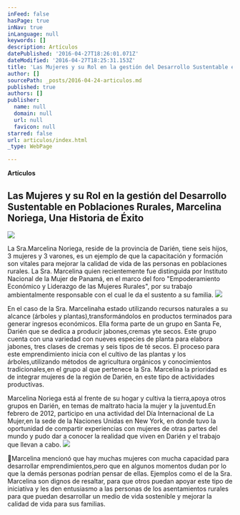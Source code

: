 ```yaml
---
inFeed: false
hasPage: true
inNav: true
inLanguage: null
keywords: []
description: Artículos
datePublished: '2016-04-27T18:26:01.071Z'
dateModified: '2016-04-27T18:25:31.153Z'
title: 'Las Mujeres y su Rol en la gestión del Desarrollo Sustentable en Poblaciones Rurales, Marcelina Noriega, Una Historia de Éxito'
author: []
sourcePath: _posts/2016-04-24-articulos.md
published: true
authors: []
publisher:
  name: null
  domain: null
  url: null
  favicon: null
starred: false
url: articulos/index.html
_type: WebPage

---
```

**Artículos**

## Las Mujeres y su Rol en la gestión del Desarrollo Sustentable en Poblaciones Rurales, Marcelina Noriega, Una Historia de Éxito
![](https://the-grid-user-content.s3-us-west-2.amazonaws.com/d734c64b-bc76-4c42-a2f9-945722fb23f4.jpg)

La Sra.Marcelina Noriega, reside de la provincia de Darién, tiene seis hijos, 3 mujeres y 3 varones, es un ejemplo de que la capacitación y formación son vitales para mejorar la calidad de vida de las personas en poblaciones rurales. La Sra. Marcelina quien recientemente fue distinguida por Instituto Nacional de la Mujer de Panamá, en el marco del foro "Empoderamiento Económico y Liderazgo de las Mujeres Rurales", por su trabajo ambientalmente responsable con el cual le da el sustento a su familia.
![](https://the-grid-user-content.s3-us-west-2.amazonaws.com/636c7a1d-601b-46f3-81e0-4e4d54e7a504.jpg)

En el caso de la Sra. Marcelinaha estado utilizando recursos naturales a su alcance (árboles y plantas),transformándolos en productos terminados para generar ingresos económicos. Ella forma parte de un grupo en Santa Fe, Darién que se dedica a producir jabones,cremas yte secos. Este grupo cuenta con una variedad con nueves especies de planta para elabora jabones, tres clases de cremas y seis tipos de té secos. El proceso para este emprendimiento inicia con el cultivo de las plantas y los árboles,utilizando métodos de agricultura orgánicos y conocimientos tradicionales,en el grupo al que pertenece la Sra. Marcelina la prioridad es de integrar mujeres de la región de Darién, en este tipo de actividades productivas.

Marcelina Noriega está al frente de su hogar y cultiva la tierra,apoya otros grupos en Darién, en temas de maltrato hacia la mujer y la juventud.En febrero de 2012, participo en una actividad del Día Internacional de La Mujer,en la sede de la Naciones Unidas en New York, en donde tuvo la oportunidad de compartir experiencias con mujeres de otras partes del mundo y pudo dar a conocer la realidad que viven en Darién y el trabajo que llevan a cabo.
![](https://the-grid-user-content.s3-us-west-2.amazonaws.com/e146b498-67b6-4595-a701-07f4414c21bc.jpg)

Marcelina mencionó que hay muchas mujeres con mucha capacidad para desarrollar emprendimientos,pero que en algunos momentos dudan por lo que la demás personas podrían pensar de ellas. Ejemplos como el de la Sra. Marcelina son dignos de resaltar, para que otros puedan apoyar este tipo de iniciativa y les den entusiasmo a las personas de los asentamientos rurales para que puedan desarrollar un medio de vida sostenible y mejorar la calidad de vida para sus familias.